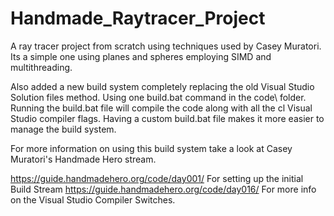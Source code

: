 # Handmade_Raytracer_Project
A ray tracer project from scratch using techniques used by Casey Muratori. Its a simple one using planes and spheres employing SIMD and multithreading.

Also added a new build system completely replacing the old Visual Studio Solution files method. Using one build.bat command in the code\ folder. Running the build.bat file will compile the code along with all the cl Visual Studio compiler flags. Having a custom build.bat file makes it more easier to manage the build system.

For more information on using this build system take a look at Casey Muratori's Handmade Hero stream. 

https://guide.handmadehero.org/code/day001/ For setting up the initial Build Stream
https://guide.handmadehero.org/code/day016/ For more info on the Visual Studio Compiler Switches.
